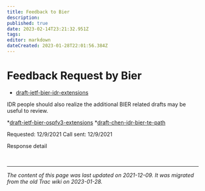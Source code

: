 ```yaml
---
title: Feedback to Bier
description: 
published: true
date: 2023-02-14T23:21:32.951Z
tags: 
editor: markdown
dateCreated: 2023-01-28T22:01:56.384Z
---
```


# Feedback Request by Bier 
- [draft-ietf-bier-idr-extensions](http://tools.ietf.org/html/draft-ietf-bier-idr-extensions)

IDR people should also realize the additional BIER related drafts may be useful to review.

*[draft-ietf-bier-ospfv3-extensions](http://tools.ietf.org/html/draft-ietf-bier-ospfv3-extensions) *[draft-chen-idr-bier-te-path](http://tools.ietf.org/html/draft-chen-idr-bier-te-path)

Requested: 12/9/2021 Call sent: 12/9/2021

Response detail

&nbsp;
&nbsp;
&nbsp;

---

*The content of this page was last updated on 2021-12-09. It was migrated from the old Trac wiki on 2023-01-28.*